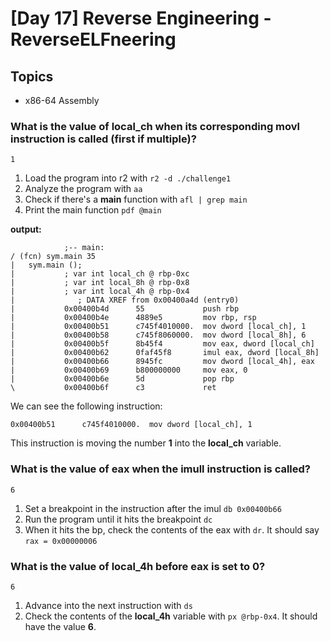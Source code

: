 # [Day 17] Reverse Engineering - ReverseELFneering

## Topics

- x86-64 Assembly

### What is the value of local_ch when its corresponding movl instruction is called (first if multiple)? 
```
1
```
1. Load the program into r2 with `r2 -d ./challenge1`
2. Analyze the program with `aa`
3. Check if there's a __main__ function with `afl | grep main`
4. Print the main function `pdf @main`

__output:__
```
            ;-- main:
/ (fcn) sym.main 35
|   sym.main ();
|           ; var int local_ch @ rbp-0xc
|           ; var int local_8h @ rbp-0x8
|           ; var int local_4h @ rbp-0x4
|              ; DATA XREF from 0x00400a4d (entry0)
|           0x00400b4d      55             push rbp
|           0x00400b4e      4889e5         mov rbp, rsp
|           0x00400b51      c745f4010000.  mov dword [local_ch], 1
|           0x00400b58      c745f8060000.  mov dword [local_8h], 6
|           0x00400b5f      8b45f4         mov eax, dword [local_ch]
|           0x00400b62      0faf45f8       imul eax, dword [local_8h]
|           0x00400b66      8945fc         mov dword [local_4h], eax
|           0x00400b69      b800000000     mov eax, 0
|           0x00400b6e      5d             pop rbp
\           0x00400b6f      c3             ret

```
We can see the following instruction:
```
0x00400b51      c745f4010000.  mov dword [local_ch], 1
```
This instruction is moving the number __1__ into the __local_ch__ variable.

### What is the value of eax when the imull instruction is called?
```
6
```
1. Set a breakpoint in the instruction after the imul `db 0x00400b66`
2. Run the program until it hits the breakpoint `dc`
3. When it hits the bp, check the contents of the eax with `dr`. It should say `rax = 0x00000006`

### What is the value of local_4h before eax is set to 0?
```
6
```
1. Advance into the next instruction with `ds`
2. Check the contents of the __local_4h__ variable with `px @rbp-0x4`. It should have the value __6__.
